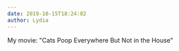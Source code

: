 ```yaml
---
date: 2019-10-15T18:24:02
author: Lydia
---
```

My movie: "Cats Poop Everywhere But Not in the House"